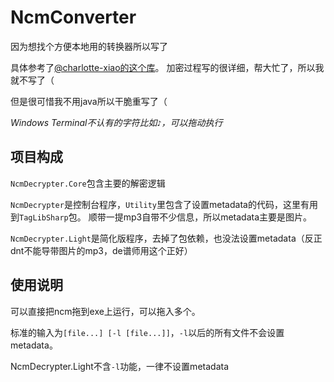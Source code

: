# NcmConverter

因为想找个方便本地用的转换器所以写了

具体参考了[@charlotte-xiao的这个库](https://github.com/charlotte-xiao/NCM2MP3)。
加密过程写的很详细，帮大忙了，所以我就不写了（

但是很可惜我不用java所以干脆重写了（

*Windows Terminal不认有的字符比如`♪`，可以拖动执行*

## 项目构成

`NcmDecrypter.Core`包含主要的解密逻辑

`NcmDecrypter`是控制台程序，`Utility`里包含了设置metadata的代码，这里有用到`TagLibSharp`包。
顺带一提mp3自带不少信息，所以metadata主要是图片。

`NcmDecrypter.Light`是简化版程序，去掉了包依赖，也没法设置metadata（反正dnt不能导带图片的mp3，de谱师用这个正好）

## 使用说明

可以直接把ncm拖到exe上运行，可以拖入多个。

标准的输入为`[file...] [-l [file...]]`，`-l`以后的所有文件不会设置metadata。

NcmDecrypter.Light不含`-l`功能，一律不设置metadata
